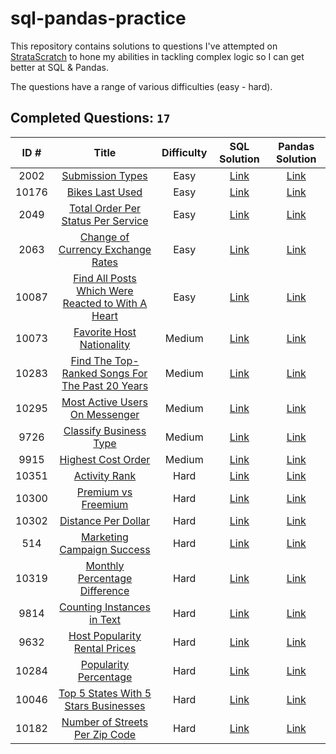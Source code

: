# sql-pandas-practice

This repository contains solutions to questions I've attempted on [StrataScratch](https://www.stratascratch.com) to hone my abilities in tackling complex logic so I can get better at SQL & Pandas.

The questions have a range of various difficulties (easy - hard).

## Completed Questions: `17`
|  ID #  | Title | Difficulty | SQL Solution | Pandas Solution |
|:------:|:-----:|:----------:|:------------:|:---------------:|
|2002|[Submission Types](https://platform.stratascratch.com/coding/2002-submission-types)|Easy|[Link](https://github.com/adamyangyang/sql-pandas-tech-interview-prep/blob/main/sql/2002.sql)|[Link](https://github.com/adamyangyang/sql-pandas-tech-interview-prep/blob/main/pandas/2002.py)
|10176|[Bikes Last Used](https://platform.stratascratch.com/coding/10176-bikes-last-used)|Easy|[Link](https://github.com/adamyangyang/sql-pandas-tech-interview-prep/blob/main/sql/10176.sql)|[Link](https://github.com/adamyangyang/sql-pandas-tech-interview-prep/blob/main/pandas/10176.py)
|2049|[Total Order Per Status Per Service](https://platform.stratascratch.com/coding/2049-total-order-per-status-per-service)|Easy|[Link](https://github.com/adamyangyang/sql-pandas-tech-interview-prep/blob/main/sql/2049.sql)|[Link](https://github.com/adamyangyang/sql-pandas-tech-interview-prep/blob/main/pandas/2049.py)
|2063|[Change of Currency Exchange Rates](https://platform.stratascratch.com/coding/2063-change-of-currency-exchange-rates)|Easy|[Link](https://github.com/adamyangyang/sql-pandas-tech-interview-prep/blob/main/sql/2063.sql)|[Link](https://github.com/adamyangyang/sql-pandas-tech-interview-prep/blob/main/pandas/2063.py)
|10087|[Find All Posts Which Were Reacted to With A Heart](https://platform.stratascratch.com/coding/10087-find-all-posts-which-were-reacted-to-with-a-heart)|Easy|[Link](https://github.com/adamyangyang/sql-pandas-practice/blob/main/sql/10087.sql)|[Link](https://github.com/adamyangyang/sql-pandas-practice/blob/main/pandas/10087.py)
|10073|[Favorite Host Nationality](https://platform.stratascratch.com/coding/10073-favorite-host-nationality)|Medium|[Link](https://github.com/adamyangyang/sql-pandas-tech-interview-prep/blob/main/sql/10073.sql)|[Link](https://github.com/adamyangyang/sql-pandas-tech-interview-prep/blob/main/pandas/10073.py)
|10283|[Find The Top-Ranked Songs For The Past 20 Years](https://platform.stratascratch.com/coding/10283-find-the-top-ranked-songs-for-the-past-30-years)|Medium|[Link](https://github.com/adamyangyang/sql-pandas-practice/blob/main/sql/10283.sql)|[Link](https://github.com/adamyangyang/sql-pandas-practice/blob/main/pandas/10283.py)
|10295|[Most Active Users On Messenger](https://platform.stratascratch.com/coding/10295-most-active-users-on-messenger)|Medium|[Link](https://github.com/adamyangyang/sql-pandas-practice/blob/main/sql/10295.sql)|[Link](https://github.com/adamyangyang/sql-pandas-practice/blob/main/pandas/10295.py)
|9726|[Classify Business Type](https://platform.stratascratch.com/coding/9726-classify-business-type)|Medium|[Link](https://github.com/adamyangyang/sql-pandas-practice/blob/main/sql/9726.sql)|[Link](https://github.com/adamyangyang/sql-pandas-practice/blob/main/pandas/9726.py)
|9915|[Highest Cost Order](https://platform.stratascratch.com/coding/9915-highest-cost-orders)|Medium|[Link](https://github.com/adamyangyang/sql-pandas-practice/blob/main/sql/9915.sql)|[Link](https://github.com/adamyangyang/sql-pandas-practice/blob/main/pandas/9915.py)
|10351|[Activity Rank](https://platform.stratascratch.com/coding/10351-activity-rank)|Hard|[Link](https://github.com/adamyangyang/sql-pandas-practice/blob/main/sql/10351.sql)|[Link](https://github.com/adamyangyang/sql-pandas-practice/blob/main/pandas/10351.py)
|10300|[Premium vs Freemium](https://platform.stratascratch.com/coding/10300-premium-vs-freemium)|Hard|[Link](https://github.com/adamyangyang/sql-pandas-practice/blob/main/sql/10300.sql)|[Link](https://github.com/adamyangyang/sql-pandas-practice/blob/main/pandas/10300.py)
|10302|[Distance Per Dollar](https://platform.stratascratch.com/coding/10302-distance-per-dollar)|Hard|[Link](https://github.com/adamyangyang/sql-pandas-practice/blob/main/sql/10302.sql)|[Link](https://github.com/adamyangyang/sql-pandas-practice/blob/main/pandas/10302.py)
|514|[Marketing Campaign Success](https://platform.stratascratch.com/coding/514-marketing-campaign-success-advanced)|Hard|[Link](https://github.com/adamyangyang/sql-pandas-practice/blob/main/sql/514.sql)|[Link](https://github.com/adamyangyang/sql-pandas-practice/blob/main/pandas/514.py)
|10319|[Monthly Percentage Difference](https://platform.stratascratch.com/coding/10319-monthly-percentage-difference)|Hard|[Link](https://github.com/adamyangyang/sql-pandas-practice/blob/main/sql/10319.sql)|[Link](https://github.com/adamyangyang/sql-pandas-practice/blob/main/pandas/10319.py)
|9814|[Counting Instances in Text](https://platform.stratascratch.com/coding/9814-counting-instances-in-text)|Hard|[Link](https://github.com/adamyangyang/sql-pandas-practice/blob/main/sql/9814.sql)|[Link](https://github.com/adamyangyang/sql-pandas-practice/blob/main/pandas/9814.py)
|9632|[Host Popularity Rental Prices](https://platform.stratascratch.com/coding/9632-host-popularity-rental-prices)|Hard|[Link](https://github.com/adamyangyang/sql-pandas-practice/blob/main/sql/9632.sql)|[Link](https://github.com/adamyangyang/sql-pandas-practice/blob/main/pandas/9632.py)
|10284|[Popularity Percentage](https://platform.stratascratch.com/coding/10284-popularity-percentage)|Hard|[Link](https://github.com/adamyangyang/sql-pandas-practice/blob/main/sql/10284.sql)|[Link](https://github.com/adamyangyang/sql-pandas-practice/blob/main/pandas/10284.py)
|10046|[Top 5 States With 5 Stars Businesses](https://platform.stratascratch.com/coding/10046-top-5-states-with-5-star-businesses)|Hard|[Link](https://github.com/adamyangyang/sql-pandas-practice/blob/main/sql/10046.sql)|[Link](https://github.com/adamyangyang/sql-pandas-practice/blob/main/pandas/10046.py)
|10182|[Number of Streets Per Zip Code](https://platform.stratascratch.com/coding/10182-number-of-streets-per-zip-code)|Hard|[Link](https://github.com/adamyangyang/sql-pandas-practice/blob/main/sql/10182.sql)|[Link](https://github.com/adamyangyang/sql-pandas-practice/blob/main/pandas/10182.py)